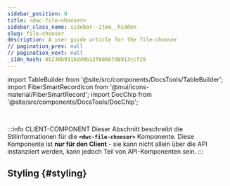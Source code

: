```yaml
---
sidebar_position: 0
title: <dwc-file-chooser>
sidebar_class_name: sidebar--item__hidden
slug: file-chooser
description: A user guide article for the file-chooser
// pagination_prev: null
// pagination_next: null
_i18n_hash: 05238b931bd40b12f88667d8913ccf29
---
```

import TableBuilder from '@site/src/components/DocsTools/TableBuilder';
import FiberSmartRecordIcon from '@mui/icons-material/FiberSmartRecord';
import DocChip from '@site/src/components/DocsTools/DocChip';

<DocChip chip='shadow' />

<br />

:::info CLIENT-COMPONENT
Dieser Abschnitt beschreibt die Stilinformationen für die **`<dwc-file-chooser>`** Komponente. Diese Komponente ist **nur für den Client** - sie kann nicht allein über die API instanziiert werden, kann jedoch Teil von API-Komponenten sein.
:::

## Styling {#styling}

<TableBuilder name="dwc-file-chooser" clientComponent />
